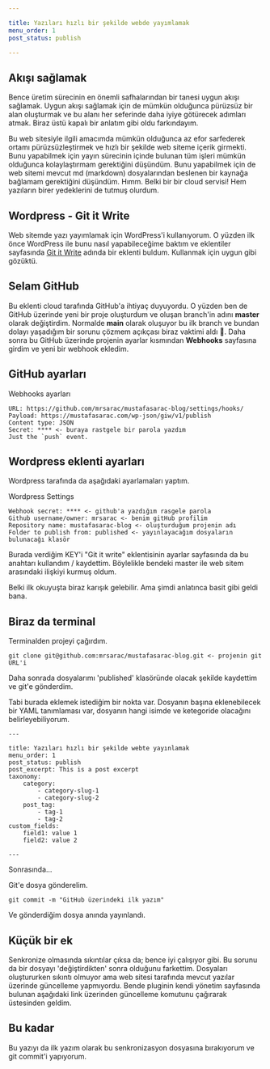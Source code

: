 ```yaml
---

title: Yazıları hızlı bir şekilde webde yayımlamak
menu_order: 1
post_status: publish

---
```


## Akışı sağlamak

Bence üretim sürecinin en önemli safhalarından bir tanesi uygun akışı sağlamak. Uygun akışı sağlamak için de mümkün olduğunca pürüzsüz bir alan oluşturmak ve bu alanı her seferinde daha iyiye götürecek adımları atmak. Biraz üstü kapalı bir anlatım gibi oldu farkındayım. 

Bu web sitesiyle ilgili amacımda mümkün olduğunca az efor sarfederek ortamı pürüzsüzleştirmek ve hızlı bir şekilde web siteme içerik girmekti. Bunu yapabilmek için yayın sürecinin içinde bulunan tüm işleri mümkün olduğunca kolaylaştırmam gerektiğini düşündüm. Bunu yapabilmek için de web sitemi mevcut md (markdown) dosyalarından beslenen bir kaynağa bağlamam gerektiğini düşündüm. Hımm. Belki bir bir cloud servisi! Hem yazıların birer yedeklerini de tutmuş olurdum. 

## Wordpress - Git it Write

Web sitemde yazı yayımlamak için WordPress'i kullanıyorum. O yüzden ilk önce WordPress ile bunu nasıl yapabileceğime baktım ve eklentiler sayfasında  [Git it Write](https://wordpress.org/plugins/git-it-write/#:~:text=Git%20it%20Write%20allows%20to,site%20generators%20like%20Jekyll%20%2C%20Next.)  adında bir eklenti buldum. Kullanmak için uygun gibi gözüktü.


## Selam GitHub
Bu eklenti cloud tarafında GitHub'a ihtiyaç duyuyordu. O yüzden ben de GitHub üzerinde yeni bir proje oluşturdum ve oluşan branch'in adını **master** olarak değiştirdim. Normalde **main** olarak oluşuyor bu ilk branch ve bundan dolayı yaşadığım bir sorunu çözmem açıkçası biraz vaktimi aldı 🤨. Daha sonra bu GitHub üzerinde projenin ayarlar kısmından **Webhooks** sayfasına girdim ve yeni bir webhook ekledim. 

## GitHub ayarları
Webhooks ayarları
```git
URL: https://github.com/mrsarac/mustafasarac-blog/settings/hooks/
Payload: https://mustafasarac.com/wp-json/giw/v1/publish
Content type: JSON
Secret: **** <- buraya rastgele bir parola yazdım
Just the `push` event.
```


## Wordpress eklenti ayarları
Wordpress tarafında da aşağıdaki ayarlamaları yaptım.

Wordpress Settings
```
Webhook secret: **** <- github'a yazdığım rasgele parola
Github username/owner: mrsarac <- benim gitHub profilim
Repository name: mustafasarac-blog <- oluşturduğum projenin adı
Folder to publish from: published <- yayınlayacağım dosyaların bulunacağı klasör
```


Burada verdiğim KEY'i  "Git it write" eklentisinin ayarlar sayfasında da bu anahtarı kullandım / kaydettim. Böylelikle bendeki master ile web sitem arasındaki ilişkiyi kurmuş oldum.

Belki ilk okuyuşta biraz karışık gelebilir. Ama şimdi anlatınca basit gibi geldi bana. 

## Biraz da terminal

 Terminalden projeyi çağırdım.
```
git clone git@github.com:mrsarac/mustafasarac-blog.git <- projenin git URL'i
```


Daha sonrada dosyalarımı 'published' klasöründe olacak şekilde kaydettim ve git'e gönderdim.

Tabi burada eklemek istediğim bir nokta var. Dosyanın başına eklenebilecek bir YAML tanımlaması var, dosyanın hangi isimde ve ketegoride olacağını belirleyebiliyorum.

```
---

title: Yazıları hızlı bir şekilde webte yayınlamak
menu_order: 1
post_status: publish
post_excerpt: This is a post excerpt
taxonomy:
    category:
        - category-slug-1
        - category-slug-2
    post_tag:
        - tag-1
        - tag-2
custom_fields:
    field1: value 1
    field2: value 2

---
```


Sonrasında...

 Git'e dosya gönderelim.
```
git commit -m "GitHub üzerindeki ilk yazım"
```


Ve gönderdiğim dosya anında yayınlandı.

## Küçük bir ek
Senkronize olmasında sıkıntılar çıksa da; bence iyi çalışıyor gibi. Bu sorunu da bir dosyayı 'değiştirdikten' sonra olduğunu farkettim. Dosyaları oluştururken sıkıntı olmuyor ama web sitesi tarafında mevcut yazılar üzerinde güncelleme yapmıyordu. Bende pluginin kendi yönetim sayfasında bulunan aşağıdaki link üzerinden güncelleme komutunu çağırarak üstesinden geldim.

## Bu kadar
Bu yazıyı da ilk yazım olarak bu senkronizasyon dosyasına bırakıyorum ve git commit'i yapıyorum.
